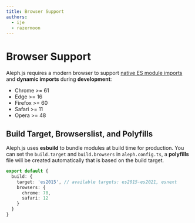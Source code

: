 ```yaml
---
title: Browser Support
authors:
  - ije
  - razermoon
---
```


# Browser Support

Aleph.js requires a modern browser to support [native ES module imports](https://caniuse.com/#feat=es6-module) and **dynamic imports** during **development**:

- Chrome >= 61
- Edge >= 16
- Firefox >= 60
- Safari >= 11
- Opera >= 48

## Build Target, Browserslist, and Polyfills

Aleph.js uses **esbuild** to bundle modules at build time for production. You can set the `build.target` and `build.browsers` in `aleph.config.ts`, a **polyfills** file will be created automatically that is based on the build target.

```ts
export default {
  build: {
    target: 'es2015', // available targets: es2015-es2021, esnext
    browsers: {
      chrome: 70,
      safari: 12
    }
  }
}
```